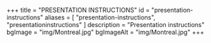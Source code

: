 +++
title = "PRESENTATION INSTRUCTIONS"
id = "presentation-instructions"
aliases = [
    "presentation-instructions",
    "presentationinstructions"
]
description = "Presentation instructions"
bgImage = "img/Montreal.jpg"
bgImageAlt = "img/Montreal.jpg"
+++
